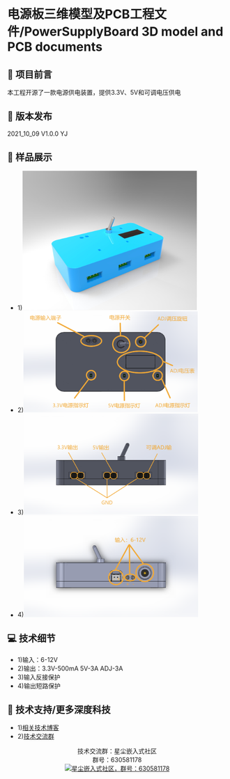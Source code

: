 # 电源板三维模型及PCB工程文件/PowerSupplyBoard 3D model and PCB documents
## 🎨 项目前言
本工程开源了一款电源供电装置，提供3.3V、5V和可调电压供电
## 🔧 版本发布
<span>2021_10_09 V1.0.0 YJ</span>
## 📖 样品展示
- 1)<img alt="电源板样图" width="400" src="https://github.com/stardust-scitech/PowerSupplyBoard/blob/main/Model/PowerSupplyBoard.jpg">
- 2)<img alt="电源板主视图" width="400" src="https://github.com/stardust-scitech/PowerSupplyBoard/blob/main/Model/MainView.PNG">
- 3)<img alt="电源板前视图" width="400" src="https://github.com/stardust-scitech/PowerSupplyBoard/blob/main/Model/FrontView.png">
- 4)<img alt="电源板后视图" width="400" src="https://github.com/stardust-scitech/PowerSupplyBoard/blob/main/Model/RearView.png">
## 💻 技术细节
- 1)输入：6-12V
- 2)输出：3.3V-500mA 5V-3A ADJ-3A
- 3)输入反接保护
- 4)输出短路保护
## 🚀 技术支持/更多深度科技
- 1)[相关技术博客](https://stardust.live/blog)
- 2)[技术交流群](https://jq.qq.com/?_wv=1027&amp;k=yrXYcrfz)
<p align="center">
    <span>技术交流群：星尘嵌入式社区</span>
    <br/>
    <span>群号：630581178</span>
    <br/>
    <a href="https://jq.qq.com/?_wv=1027&amp;k=yrXYcrfz" target="_blank" title="星尘嵌入式社区，群号：630581178">
        <img alt="星尘嵌入式社区，群号：630581178" width="220" src="http://stardust.live/res/img/group_chat_630581178.jpg">
    </a>
</p>
